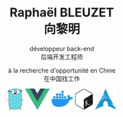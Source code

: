 <h1 align="center">Raphaël BLEUZET<br>向黎明</h1>

<p align="center">développeur back-end<br>后端开发工程师</p>

<p align="center">à la recherche d'opportunité en Chine<br>在中国找工作</p>

<p align="center">
    <img src="img/go.svg" alt="go" height="50">
    <img src="img/vuejs.svg" alt="vuejs" height="50">
    <img src="img/docker.svg" alt="docker" height="50">
    <img src="img/sh.svg" alt="shell" height="50">
    <img src="img/archlinux.svg" alt="arch linux" height="50">
</p>